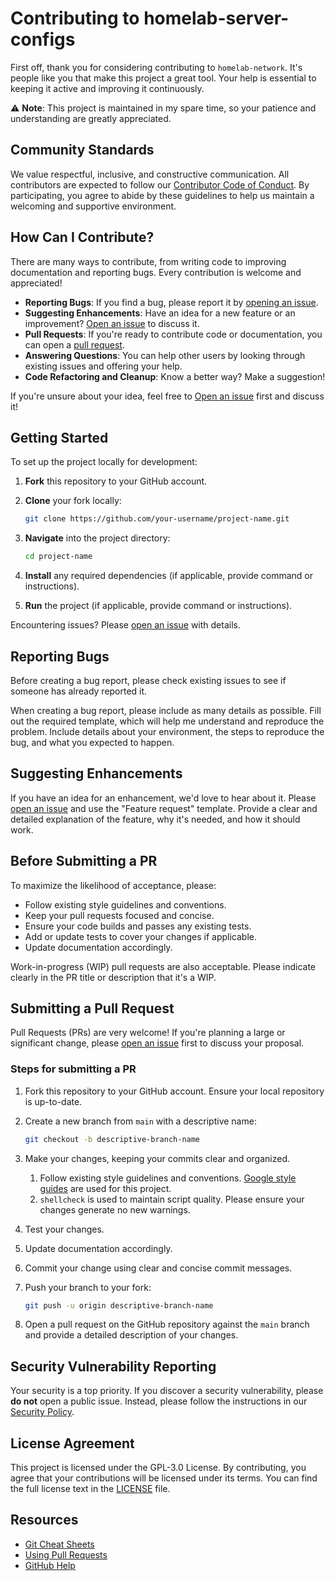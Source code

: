 # Contributing to homelab-server-configs

[code-of-conduct]: CODE_OF_CONDUCT.md
[security-policy]: SECURITY.md
[license]: LICENSE.md
[new-issue]: https://github.com/Racerx323/homelab-network/issues/new/choose
[pull-requests]: https://github.com/Racerx323/homelab-network/pulls
[style-guide]: https://google.github.io/styleguide/

First off, thank you for considering contributing to `homelab-network`. It's people like you that make this project a great tool. Your help is essential to keeping it active and improving it continuously.

⚠️ **Note**: This project is maintained in my spare time, so your patience and understanding are greatly appreciated.

## Community Standards

We value respectful, inclusive, and constructive communication. All contributors are expected to follow our [Contributor Code of Conduct][code-of-conduct]. By participating, you agree to abide by these guidelines to help us maintain a welcoming and supportive environment.

## How Can I Contribute?

There are many ways to contribute, from writing code to improving documentation and reporting bugs. Every contribution is welcome and appreciated!

- **Reporting Bugs**: If you find a bug, please report it by [opening an issue][new-issue].
- **Suggesting Enhancements**: Have an idea for a new feature or an improvement? [Open an issue][new-issue] to discuss it.
- **Pull Requests**: If you're ready to contribute code or documentation, you can open a [pull request][pull-requests].
- **Answering Questions**: You can help other users by looking through existing issues and offering your help.
- **Code Refactoring and Cleanup**: Know a better way? Make a suggestion!

If you're unsure about your idea, feel free to [Open an issue][new-issue] first and discuss it!

## Getting Started

To set up the project locally for development:

1. **Fork** this repository to your GitHub account.
2. **Clone** your fork locally:

   ```bash
   git clone https://github.com/your-username/project-name.git
   ```

3. **Navigate** into the project directory:

   ```bash
   cd project-name
   ```

4. **Install** any required dependencies (if applicable, provide command or instructions).
5. **Run** the project (if applicable, provide command or instructions).

Encountering issues? Please [open an issue][new-issue] with details.

## Reporting Bugs

Before creating a bug report, please check existing issues to see if someone has already reported it.

When creating a bug report, please include as many details as possible. Fill out the required template, which will help me understand and reproduce the problem. Include details about your environment, the steps to reproduce the bug, and what you expected to happen.

## Suggesting Enhancements

If you have an idea for an enhancement, we'd love to hear about it. Please [open an issue][new-issue] and use the "Feature request" template. Provide a clear and detailed explanation of the feature, why it's needed, and how it should work.

## Before Submitting a PR

To maximize the likelihood of acceptance, please:

- Follow existing style guidelines and conventions.
- Keep your pull requests focused and concise.
- Ensure your code builds and passes any existing tests.
- Add or update tests to cover your changes if applicable.
- Update documentation accordingly.

Work-in-progress (WIP) pull requests are also acceptable. Please indicate clearly in the PR title or description that it's a WIP.

## Submitting a Pull Request

Pull Requests (PRs) are very welcome! If you're planning a large or significant change, please [open an issue][new-issue] first to discuss your proposal.

### Steps for submitting a PR

1. Fork this repository to your GitHub account. Ensure your local repository is up-to-date.
2. Create a new branch from `main` with a descriptive name:

   ```bash
   git checkout -b descriptive-branch-name
   ```

3. Make your changes, keeping your commits clear and organized.
   1. Follow existing style guidelines and conventions. [Google style guides][style-guide] are used for this project.
   2. `shellcheck` is used to maintain script quality. Please ensure your changes generate no new warnings.
4. Test your changes.
5. Update documentation accordingly.
6. Commit your change using clear and concise commit messages.
7. Push your branch to your fork:

   ```bash
   git push -u origin descriptive-branch-name
   ```

8. Open a pull request on the GitHub repository against the `main` branch and provide a detailed description of your changes.

## Security Vulnerability Reporting

Your security is a top priority. If you discover a security vulnerability, please **do not** open a public issue. Instead, please follow the instructions in our [Security Policy][security-policy].

## License Agreement

This project is licensed under the GPL-3.0 License. By contributing, you agree that your contributions will be licensed under its terms. You can find the full license text in the [LICENSE][license] file.

## Resources

- [Git Cheat Sheets](https://training.github.com/)
- [Using Pull Requests](https://docs.github.com/articles/about-pull-requests/)
- [GitHub Help](https://docs.github.com/)
